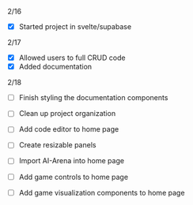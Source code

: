 2/16
- [x] Started project in svelte/supabase

2/17
- [x] Allowed users to full CRUD code
- [x] Added documentation

2/18
- [ ] Finish styling the documentation components
- [ ] Clean up project organization
- [ ] Add code editor to home page
- [ ] Create resizable panels
- [ ] Import AI-Arena into home page
- [ ] Add game controls to home page
- [ ] Add game visualization components to home page


